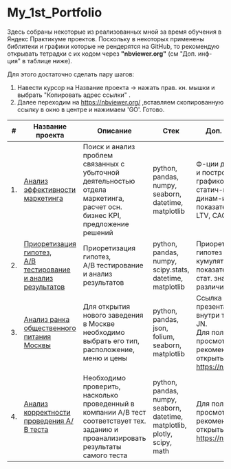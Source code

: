 # My_1st_Portfolio

Здесь собраны некоторые из реализованных мной за время обучения в Яндекс Практикуме проектов. Поскольку в некоторых применены библитеки и графики которые не рендерятся на GitHub, то рекомендую открывать тетрадки с их кодом через **"nbviewer.org"**  (см "Доп. инф-ция" в таблице ниже).

Для этого достаточно сделать пару шагов: 
1. Навести курсор на Название проекта -> нажать прав. кн. мышки и выбрать "Копировать адрес ссылки" .
2. Далее переходим на https://nbviewer.org/ ,вставляем скопированную ссылку в окно в центре и нажимаем 'GO'. Готово.  


| #    | Название проекта         | Описание                                                           | Стек         | Доп. инф-ция      |
| ---- | ---------------------------- | ------------------------------------------------------------------ | ------------ |------------------ |
| 1.   | [Анализ эффективности маркетинга](https://github.com/Ivan-Solodnev/My_1st_Portfolio/blob/3c7ef2ba5d329c47b291b96fc0ddcabe4b3d49ab/ya.marketing_efficiency.ipynb) | Поиск и анализ проблем связанных с убыточной деятельностью отдела маркетинга,<br/> расчет осн. бизнес KPI, предложение решений | python, pandas, numpy, seaborn, datetime, matplotlib | Ф-ции для расчета и построения графиков на основе статич-ких и динам-их показателей CR, RR, LTV, CAC, ROI  |
| 2.   | [Приоретизация гипотез,<br/> А/В тестирование и анализ результатов](https://github.com/Ivan-Solodnev/My_1st_Portfolio/blob/3c7ef2ba5d329c47b291b96fc0ddcabe4b3d49ab/Hypothesis%20prioritization%20and%20AB%20testing.ipynb) | Приоретизация гипотез, <br/>А/В тестирование и анализ результатов  | python, pandas, numpy, scipy.stats, datetime, matplotlib | Приоретизация гипотез ICE и RICE, кумулятивные показатели,<br/> стат. значимость различий
| 3.   | [Анализ ранка общественного питания Москвы](https://github.com/aq2003/Portfolio/tree/main/Analyzing%20Texts) | Для открытия нового заведения в Москве необходимо выбрать его тип, расположение, меню и цены | python, pandas, json, folium, seaborn, matplotlib | Ссылка на презентацию внутри тетрадки JN. <br/>Для полного просмотра рекомендую открыть через https://nbviewer.org/
| 4.   | [Анализ корректности проведения А/В теста](https://github.com/aq2003/Portfolio/tree/main/Analyzing%20Texts) | Необходимо проверить, насколько проведенный в компании А/В тест соответствует тех. заданию и проанализировать результаты самого теста | python, pandas, numpy, seaborn, datetime, matplotlib, plotly, scipy, math | <br/>Для полного просмотра рекомендую открыть через https://nbviewer.org/
